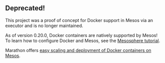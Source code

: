 ## Deprecated!

This project was a proof of concept for Docker support in Mesos via an executor and is no longer maintained.

As of version 0.20.0, Docker containers are natively supported by Mesos! To learn how to configure Docker and Mesos, see the [Mesosphere tutorial](https://mesosphere.com/learn/launch-docker-container-on-mesosphere/).  

Marathon offers [easy scaling and deployment of Docker containers on Mesos](https://mesosphere.github.io/marathon/docs/native-docker.html).